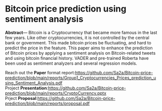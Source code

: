 # Bitcoin price prediction using sentiment analysis
**Abstract**— Bitcoin is a Cryptocurrency that became more famous in the last few years. Like other cryptocurrencies, it is not controlled by the central bank or government. This made bitcoin prices be fluctuating, and hard to predict the price in the feature. This paper aims to enhance the prediction of Bitcoin prices by applying a sentiment analysis on Bitcoin-related tweets and using bitcoin financial history. VADER and pre-trained Roberta have been used as sentiment analyzers and several regression models.

Reach out the **Paper** format report:https://github.com/Sa2a/Bitcoin-price-prediction/blob/main/reports/Group1_Cryptocurrencies_Prices_prediction_using_Sentiment_Analysis.pdf
<br>Project **Presentation**:https://github.com/Sa2a/Bitcoin-price-prediction/blob/main/reports/CryptoCurrency.pptx
<br>Prject **Proposal**:https://github.com/Sa2a/Bitcoin-price-prediction/blob/main/reports/proposal.pdf
